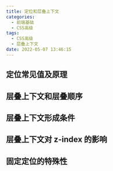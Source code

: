 ```yaml
---
title: 定位和层叠上下文
categories:
  - 前端基础
  - CSS高级
tags:
  - CSS高级
  - 层叠上下文
date: 2022-05-07 13:46:15
---
```

## 定位常见值及原理
	
## 层叠上下文和层叠顺序
	
## 层叠上下文形成条件
	
## 层叠上下文对 z-index 的影响
	
## 固定定位的特殊性
